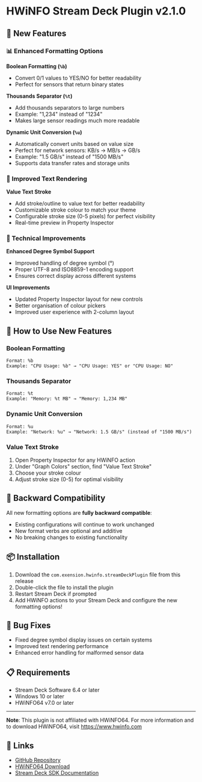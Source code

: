 # HWiNFO Stream Deck Plugin v2.1.0

## 🎉 New Features

### 📊 Enhanced Formatting Options

**Boolean Formatting (`%b`)**
- Convert 0/1 values to YES/NO for better readability
- Perfect for sensors that return binary states

**Thousands Separator (`%t`)**
- Add thousands separators to large numbers
- Example: "1,234" instead of "1234"
- Makes large sensor readings much more readable

**Dynamic Unit Conversion (`%u`)**
- Automatically convert units based on value size
- Perfect for network sensors: KB/s → MB/s → GB/s
- Example: "1.5 GB/s" instead of "1500 MB/s"
- Supports data transfer rates and storage units

### 🎨 Improved Text Rendering

**Value Text Stroke**
- Add stroke/outline to value text for better readability
- Customizable stroke colour to match your theme
- Configurable stroke size (0-5 pixels) for perfect visibility
- Real-time preview in Property Inspector

### 🔧 Technical Improvements

**Enhanced Degree Symbol Support**
- Improved handling of degree symbol (°)
- Proper UTF-8 and ISO8859-1 encoding support
- Ensures correct display across different systems

**UI Improvements**
- Updated Property Inspector layout for new controls
- Better organisation of colour pickers
- Improved user experience with 2-column layout

## 🚀 How to Use New Features

### Boolean Formatting
```
Format: %b
Example: "CPU Usage: %b" → "CPU Usage: YES" or "CPU Usage: NO"
```

### Thousands Separator
```
Format: %t
Example: "Memory: %t MB" → "Memory: 1,234 MB"
```

### Dynamic Unit Conversion
```
Format: %u
Example: "Network: %u" → "Network: 1.5 GB/s" (instead of "1500 MB/s")
```

### Value Text Stroke
1. Open Property Inspector for any HWiNFO action
2. Under "Graph Colors" section, find "Value Text Stroke"
3. Choose your stroke colour
4. Adjust stroke size (0-5) for optimal visibility

## 🔄 Backward Compatibility

All new formatting options are **fully backward compatible**:
- Existing configurations will continue to work unchanged
- New format verbs are optional and additive
- No breaking changes to existing functionality

## 📦 Installation

1. Download the `com.exension.hwinfo.streamDeckPlugin` file from this release
2. Double-click the file to install the plugin
3. Restart Stream Deck if prompted
4. Add HWiNFO actions to your Stream Deck and configure the new formatting options!

## 🐛 Bug Fixes

- Fixed degree symbol display issues on certain systems
- Improved text rendering performance
- Enhanced error handling for malformed sensor data

## 📋 Requirements

- Stream Deck Software 6.4 or later
- Windows 10 or later
- HWiNFO64 v7.0 or later

---

**Note**: This plugin is not affiliated with HWiNFO64. For more information and to download HWiNFO64, visit https://www.hwinfo.com

## 🔗 Links

- [GitHub Repository](https://github.com/shayne/hwinfo-streamdeck)
- [HWiNFO64 Download](https://www.hwinfo.com)
- [Stream Deck SDK Documentation](https://developer.elgato.com/documentation/stream-deck/sdk/overview/)
